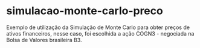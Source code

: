 # simulacao-monte-carlo-preco
Exemplo de utilização da Simulação de Monte Carlo para obter preços de ativos financeiros, nesse caso, foi escolhida a ação COGN3 - negociada na Bolsa de Valores brasileira B3.
